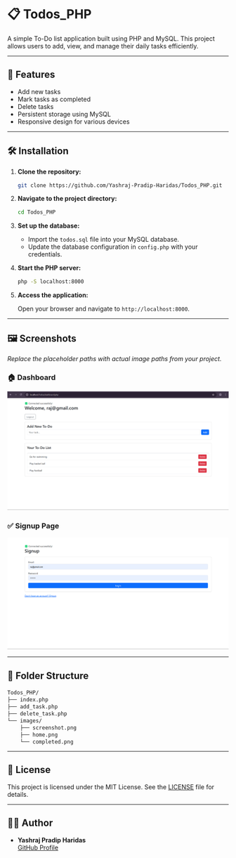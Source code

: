 # 📋 Todos_PHP

A simple To-Do list application built using PHP and MySQL. This project allows users to add, view, and manage their daily tasks efficiently.

---

## 🚀 Features

- Add new tasks
- Mark tasks as completed
- Delete tasks
- Persistent storage using MySQL
- Responsive design for various devices

---

## 🛠️ Installation

1. **Clone the repository:**

   ```bash
   git clone https://github.com/Yashraj-Pradip-Haridas/Todos_PHP.git
   ```

2. **Navigate to the project directory:**

   ```bash
   cd Todos_PHP
   ```

3. **Set up the database:**

   - Import the `todos.sql` file into your MySQL database.
   - Update the database configuration in `config.php` with your credentials.

4. **Start the PHP server:**

   ```bash
   php -S localhost:8000
   ```

5. **Access the application:**

   Open your browser and navigate to `http://localhost:8000`.

---

## 🖼️ Screenshots

_Replace the placeholder paths with actual image paths from your project._

### 🏠 Dashboard

![Signup Page](images\Dashboard.png)

### ✅ Signup Page

![Dashboard](images\Singup.png)

---

## 📂 Folder Structure

```
Todos_PHP/
├── index.php
├── add_task.php
├── delete_task.php
└── images/
    ├── screenshot.png
    ├── home.png
    └── completed.png
```

---

## 📄 License

This project is licensed under the MIT License. See the [LICENSE](LICENSE) file for details.

---

## 🙋‍♂️ Author

- **Yashraj Pradip Haridas**  
  [GitHub Profile](https://github.com/Yashraj-Pradip-Haridas)
